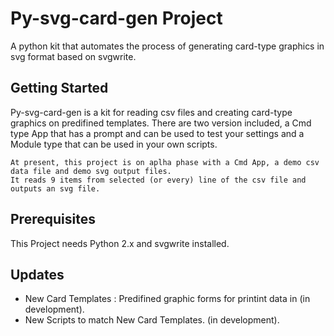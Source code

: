 # Py-svg-card-gen Project
A python kit that automates the process of generating card-type graphics in svg format based on svgwrite.

## Getting Started
Py-svg-card-gen is a kit for reading csv files and creating card-type graphics on predifined templates. There are two version included, a Cmd type App that has a prompt and can be used to test your settings and a Module type that can be used in your own scripts.

```
At present, this project is on aplha phase with a Cmd App, a demo csv data file and demo svg output files. 
It reads 9 items from selected (or every) line of the csv file and outputs an svg file.
```
## Prerequisites
This Project needs Python 2.x and svgwrite installed.


## Updates
* New Card Templates : Predifined graphic forms for printint data in (in development).
* New Scripts to match New Card Templates. (in development).
